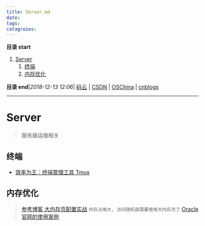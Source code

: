 ```yaml
---
title: Server.md
date: 
tags: 
catagroies: 
---
```


**目录 start**
 
1. [Server](#server)
    1. [终端](#终端)
    1. [内存优化](#内存优化)

**目录 end**|_2018-12-13 12:06_| [码云](https://gitee.com/gin9) | [CSDN](http://blog.csdn.net/kcp606) | [OSChina](https://my.oschina.net/kcp1104) | [cnblogs](http://www.cnblogs.com/kuangcp)
****************************************
# Server
> 服务器运维相关

## 终端

- [效率为王：终端管理工具 Tmux ](https://mp.weixin.qq.com/s?__biz=MzIwNjEwNTQ4Mw==&mid=2651580395&idx=1&sn=d311abab344aed97fe8b5244aa51e08d&chksm=8cd9f90fbbae7019fc5ee8fbe423c8027527f068bcb71ad3d7a18b85a503bc4ffd377dfb9b6d&mpshare=1&scene=1&srcid=0110cegY48pxj9fMGcObeEMT&pass_ticket=9AXPGsZExYCvgc64Pq%2Fge7rdAI7U%2F%2BG%2F5NrA4rv24OXW2BDRnIZzo5eMh%2F%2FanrNZ#rd)

## 内存优化

> [参考博客 大内存页配置实战](http://www.cnblogs.com/dongzhiquan/p/5043912.html) `内存占用大, 访问随机就需要使用大内存页了`
> [Oracle官网的使用案例](http://www.oracle.com/technetwork/cn/articles/servers-storage-dev/hugepages-2099009-zhs.html)
